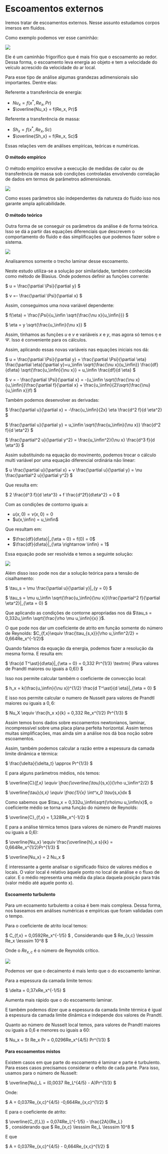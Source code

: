 # Escoamentos externos
Iremos tratar de escoamentos externos. Nesse assunto estudamos corpos imersos em fluidos.

Como exemplo podemos ver esse caminhão:

![](./2021-03-24_08-19_1.png)

Ele é um caminhão frigorífico que é mais frio que o escoamento ao redor. Dessa forma, o escoamento leva energia ao objeto e tem a velocidade do veículo acrescido da velocidade do ar local.

Para esse tipo de análise algumas grandezas adimensionais são importantes. Dentre elas:

Referente a transferência de energia:
- $Nu_x = f(x^\ast,Re_x, Pr)$
- $\overline{Nu_x} = f(Re_x, Pr)$

Referente a transferência de massa:
- $Sh_x = f(x^\ast, Re_x, Sc)$
- $\overline{Sh_x} = f(Re_x, Sc)$

Essas relações vem de análises empíricas, teóricas e numéricas.

#### O método empírico
O método empírico envolve a execução de medidas de calor ou de transferência de massa sob condições controladas envolvendo correlação de dados em termos de parâmetros adimensionais.

![](./2021-03-24_08-19_2.png)

Como esses parâmetros são independentes da natureza do fluido isso nos garante ampla aplicabilidade.

#### O método teórico
Outra forma de se conseguir os parâmetros da análise é de forma teórica. Isso se dá a partir das equações diferenciais que descrevem o comportamento do fluido e das simplificações que podemos fazer sobre o sistema.

![](./2021-03-24_08-19_3.png)

Analisaremos somente o trecho laminar desse escoamento.

Neste estudo utiliza-se a solução por similaridade, também conhecida como método de Blasius. Onde podemos definir as funções corrente:

$
u = \frac{\partial \Psi}{\partial y}
$

$
v =- \frac{\partial \Psi}{\partial x}
$

Assim, conseguimos uma nova variável dependente:

$
f(\eta) = \frac{\Psi}{u_\infin \sqrt{\frac{\nu x}{u_\infin}}}
$

$
\eta = y \sqrt{\frac{u_\infin}{\nu x}}
$

Assim, tínhamos as funções $u$ e $v$ e variáveis $x$ e $y$, mas agora só temos $\eta$ e $\Psi$. Isso é conveniente para os cálculos.

Assim, aplicando essas novas variáveis nas equações iniciais nos dá:

$
u = \frac{\partial \Psi}{\partial y} = \frac{\partial \Psi}{\partial \eta} \frac{\partial \eta}{\partial y}=u_\infin \sqrt{\frac{\nu x}{u_\infin}} \frac{df}{d\eta} \sqrt{\frac{u_\infin}{\nu x}} = u_\infin \frac{df}{d \eta}
$

$
v = - \frac{\partial \Psi}{\partial x} = -(u_\infin \sqrt{\frac{\nu x}{u_\infin}}\frac{\partial f}{\partial x} + \frac{u_\infin}{2}\sqrt{\frac{\nu}{u_\infin x}}f)
$

Também podemos desenvolver as derivadas:

$
\frac{\partial u}{\partial x} = -\frac{u_\infin}{2x} \eta \frac{d^2 f}{d \eta^2}
$

$
\frac{\partial u}{\partial y} = u_\infin \sqrt{\frac{u_\infin}{\nu x}} \frac{d^2 f}{d \eta^2} 
$

$
\frac{\partial^2 u}{\partial y^2} = \frac{u_\infin^2}{\nu x} \frac{d^3 f}{d \eta^3}
$

Assim substituindo na equação do movimento, podemos trocar o cálculo multi variável por uma equação diferencial ordinária não linear:

$
u \frac{\partial u}{\partial x} + v \frac{\partial u}{\partial y} = \nu \frac{\partial^2 u}{\partial y^2}
$

Que resulta em: 

$
2 \frac{d^3 f}{d \eta^3} + f \frac{d^2f}{d\eta^2} = 0
$

Com as condições de contorno iguais a:

- $u(x,0) = \nu(x,0)=0$
- $u(x,\infin) = u_\infin$

Que resultam em:

- $\frac{df}{d\eta}|_{\eta = 0} = f(0) = 0$
- $\frac{df}{d\eta}|_{\eta \rightarrow \infin} = 1$

Essa equação pode ser resolvida e temos a seguinte solução:

![](./2021-03-24_08-19_4.png)

Além disso isso pode nos dar a solução teórica para a tensão de cisalhamento:

$
\tau_s = \mu \frac{\partial u}{\partial y}|_{y = 0}
$

$
\tau_s = \mu u_\infin \sqrt{\frac{u_\infin}{\nu x}}\frac{\partial^2 f}{\partial \eta^2}|_{\eta = 0}
$

Que aplicando as condições de contorne apropriadas nos dá $\tau_s = 0,332u_\infin \sqrt{\frac{\rho \mu u_\infin}{x} }$.

O que pode nos dar um coeficiente de atrito em função somente do número de Reynolds: $C_{f,x}\equiv \frac{\tau_{s,x}}{\rho u_\infin^2/2} = 0,664Re_x^{-1/2}$

Quando falamos da equação da energia, podemos fazer a resolução da mesma forma. E resulta em:

$
\frac{d T^\ast}{d\eta}|_{\eta = 0} = 0,332 Pr^{1/3} \textrm{     (Para valores de Prandtl maiores ou iguais a 0,6)}
$

Isso nos permite calcular também o coeficiente de convecção local:

$
h_x = k(\frac{u_\infin}{\nu x})^{1/2} \frac{d T^\ast}{d \eta}|_{\eta = 0}
$

E isso nos permite calcular o numero de Nusselt para valores de Prandtl maiores ou iguais a $0,6$:

$
Nu_X \equiv \frac{h_x x}{k} = 0,332 Re_x^{1/2} Pr^{1/3}
$

Assim temos bons dados sobre escoamentos newtonianos, laminar, incompressível sobre uma placa plana perfeita horizontal. Assim temos muitas simplificações, mas ainda sim a análise nos dá boa noção sobre escoamentos.

Assim, também podemos calcular a razão entre a espessura da camada limite dinâmica e térmica:

$
\frac{\delta}{\delta_t} \approx Pr^{1/3}
$

E para alguns parâmetros médios, nós temos:

$
\overline{C}_{f,x} \equiv \frac{\overline{\tau}_{s,x}}{\rho u_\infin^2/2}
$

$
\overline{\tau}_{s,x} \equiv \frac{1}{x} \int^x_0 \tau_{s,x}dx 
$

Como sabemos que $\tau_x = 0,332u_\infin\sqrt{\rho\mu u_\infin/x}$, o coeficiente médio se torna uma função do número de Reynolds:

$
\overline{C}_{f,x} = 1,328Re_x^{-1/2}
$

E para a análise térmica temos (para valores de número de Prandtl maiores ou iguais a 0,6):

$
\overline{Nu_x} \equiv \frac{\overline{h}_x s}{k} = 0,664Re_x^{1/2}Pr^{1/3}
$

$
\overline{Nu_x} = 2 Nu_x
$

É interessante a gente analisar o significado físico de valores médios e locais. O valor local é relativo àquele ponto no local de análise e o fluxo de calor. E o médio representa uma média da placa daquela posição para trás (valor médio até aquele ponto x). 

#### Escoamento turbulento

Para um ecoamento turbulento a coisa é bem mais complexa. Dessa forma, nos baseamos em análises numéricas e empíricas que foram validadas com o tempo.

Para o coeficiente de atrito local temos: 

$
C_{f,x} = 0,0592Re_x^{-1/5}
$
, Considerando que 
$
Re_{x,c} \lesssim Re_x \lesssim 10^8
$

Onde o $Re_{x,c}$ é o número de Reynolds crítico.

![](./2021-03-24_08-19_5.png)

Podemos ver que o decaimento é mais lento que o do escoamento laminar.

Para a espessura da camada limite temos:

$
\delta = 0,37xRe_x^{-1/5}
$

Aumenta mais rápido que o do escoamento laminar.

E também podemos dizer que a espessura da camada limite térmica é igual à espessura da camada limite dinâmica e independe dos valores de Prandtl.

Quanto ao número de Nusselt local temos, para valores de Prandtl maiores ou iguais a 0,6 e menores ou iguais a 60:

$
Nu_x = St Re_x Pr = 0,0296Re_x^{4/5} Pr^{1/3}
$

#### Para escoamentos mistos
Existem casos em que parte do escoamento é laminar e parte é turbulento. Para esses casos precisamos considerar o efeito de cada parte. Para isso, usamos para o número de Nusselt:

$
\overline{Nu}_L = (0,0037 Re_L^{4/5} - A)Pr^{1/3}
$

Onde:

$
A = 0,037Re_{x,c}^{4/5} -0,664Re_{x,c}^{1/2}
$

E para o coeficiente de atrito:

$
\overline{C_{f,L}} = 0,074Re_L^{-1/5} - \frac{2A}{Re_L}  
$
, considerando que
$
Re_{x,c} \lesssim Re_L \lesssim 10^8
$

E que

$
A = 0,037Re_{x,c}^{4/5} - 0,664Re_{x,c}^{1/2}
$

